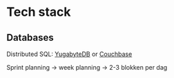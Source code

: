 # Tech stack

## Databases

Distributed SQL: [YugabyteDB](https://docs.yugabyte.com/) or [Couchbase](https://docs.couchbase.com/home/index.html)


Sprint planning -> week planning -> 2-3 blokken per dag